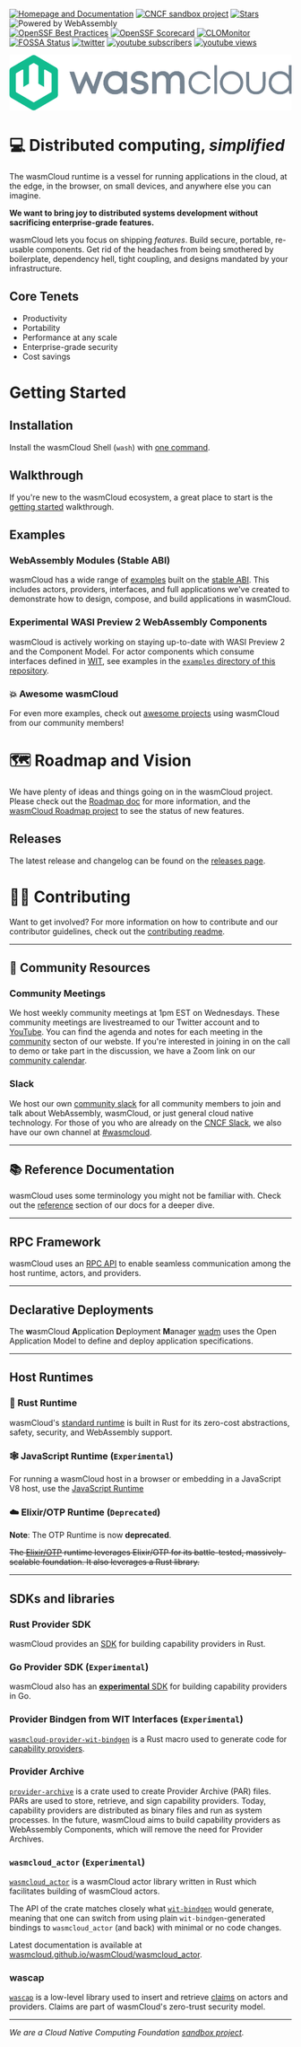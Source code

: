 [![Homepage and Documentation](https://img.shields.io/website?label=Homepage&url=https%3A%2F%2Fwasmcloud.com)](https://wasmcloud.com)
[![CNCF sandbox project](https://img.shields.io/website?label=CNCF%20Sandbox%20Project&url=https://landscape.cncf.io/?selected=wasm-cloud)](https://landscape.cncf.io/?selected=wasm-cloud)
[![Stars](https://img.shields.io/github/stars/wasmcloud?color=gold&label=wasmCloud%20Org%20Stars)](https://github.com/wasmcloud/)
![Powered by WebAssembly](https://img.shields.io/badge/powered%20by-WebAssembly-orange.svg)<br />
[![OpenSSF Best Practices](https://bestpractices.coreinfrastructure.org/projects/6363/badge)](https://bestpractices.coreinfrastructure.org/projects/6363)
[![OpenSSF Scorecard](https://api.securityscorecards.dev/projects/github.com/wasmcloud/wasmcloud/badge)](https://securityscorecards.dev/viewer/?uri=github.com/wasmcloud/wasmcloud)
[![CLOMonitor](https://img.shields.io/endpoint?url=https://clomonitor.io/api/projects/cncf/wasm-cloud/badge)](https://clomonitor.io/projects/cncf/wasm-cloud)
[![FOSSA Status](https://app.fossa.com/api/projects/custom%2B40030%2Fgit%40github.com%3AwasmCloud%2FwasmCloud.git.svg?type=small)](https://app.fossa.com/projects/custom%2B40030%2Fgit%40github.com%3AwasmCloud%2FwasmCloud.git?ref=badge_small)
[![twitter](https://img.shields.io/twitter/follow/wasmcloud?style=social)](https://twitter.com/wasmcloud)
[![youtube subscribers](https://img.shields.io/youtube/channel/subscribers/UCmZVIWGxkudizD1Z1and5JA?style=social)](https://youtube.com/wasmcloud)
[![youtube views](https://img.shields.io/youtube/channel/views/UCmZVIWGxkudizD1Z1and5JA?style=social)](https://youtube.com/wasmcloud)

![wasmCloud logo](https://raw.githubusercontent.com/wasmCloud/branding/main/02.Horizontal%20Version/Pixel/PNG/Wasmcloud.Logo-Hrztl_Color.png)

# 💻 Distributed computing, _simplified_

The wasmCloud runtime is a vessel for running applications in the cloud, at the edge, in the browser, on small devices, and anywhere else you can imagine.

**We want to bring joy to distributed systems development without sacrificing enterprise-grade features.**

wasmCloud lets you focus on shipping _features_. Build secure, portable, re-usable components. Get rid of the headaches from being smothered by boilerplate, dependency hell, tight coupling, and designs mandated by your infrastructure.

## Core Tenets

- Productivity
- Portability
- Performance at any scale
- Enterprise-grade security
- Cost savings

# Getting Started

## Installation

Install the wasmCloud Shell (`wash`) with [one command](https://wasmcloud.com/docs/installation).

## Walkthrough

If you're new to the wasmCloud ecosystem, a great place to start is the [getting started](https://wasmcloud.com/docs/getting-started/) walkthrough.

## Examples

### WebAssembly Modules (Stable ABI)

wasmCloud has a wide range of [examples](https://github.com/wasmCloud/examples/) built on the [stable ABI](https://wasmcloud.com/docs/hosts/abis/wasmbus/). This includes actors, providers, interfaces, and full applications we've created to demonstrate how to design, compose, and build applications in wasmCloud.

### **Experimental** WASI Preview 2 WebAssembly Components

wasmCloud is actively working on staying up-to-date with WASI Preview 2 and the Component Model. For actor components which consume interfaces defined in [WIT](https://github.com/WebAssembly/component-model/blob/main/design/mvp/WIT.md), see examples in the [`examples` directory of this repository](./examples).

### 💥 Awesome wasmCloud

For even more examples, check out [awesome projects](./awesome-wasmcloud) using wasmCloud from our community members!

# 🗺️ Roadmap and Vision

We have plenty of ideas and things going on in the wasmCloud project. Please check out the [Roadmap doc](https://wasmcloud.com/docs/roadmap) for more information, and the [wasmCloud Roadmap project](https://github.com/orgs/wasmCloud/projects/7/views/3) to see the status of new features.

## Releases

The latest release and changelog can be found on the [releases page](https://github.com/wasmCloud/wasmCloud/releases).

# 🧑‍💻 Contributing

Want to get involved? For more information on how to contribute and our contributor guidelines, check out the [contributing readme](./CONTRIBUTING.md).

---

## 🌇 Community Resources

### Community Meetings

We host weekly community meetings at 1pm EST on Wednesdays. These community meetings are livestreamed to our Twitter account and to [YouTube](https://www.youtube.com/@wasmCloud/streams). You can find the agenda and notes for each meeting in the [community](https://wasmcloud.com/community) secton of our webste. If you're interested in joining in on the call to demo or take part in the discussion, we have a Zoom link on our [community calendar](https://calendar.google.com/calendar/u/0/embed?src=c_6cm5hud8evuns4pe5ggu3h9qrs@group.calendar.google.com).

### Slack

We host our own [community slack](https://slack.wasmcloud.com) for all community members to join and talk about WebAssembly, wasmCloud, or just general cloud native technology. For those of you who are already on the [CNCF Slack](https://cloud-native.slack.com/), we also have our own channel at [#wasmcloud](https://cloud-native.slack.com/archives/C027YTXEYFL).

---

## 📚 Reference Documentation

wasmCloud uses some terminology you might not be familiar with. Check out the [reference](https://wasmcloud.com/docs/category/reference) section of our docs for a deeper dive.

---

## RPC Framework

wasmCloud uses an [RPC API](https://wasmcloud.com/docs/hosts/lattice-protocols/rpc) to enable seamless communication among the host runtime, actors, and providers.

---

## Declarative Deployments

The **w**asmCloud **A**pplication **D**eployment **M**anager [wadm](https://github.com/wasmCloud/wadm) uses the Open Application Model to define and deploy application specifications.

---

## Host Runtimes

### 🦀 Rust Runtime

wasmCloud's [standard runtime](./crates/runtime) is built in Rust for its zero-cost abstractions, safety, security, and WebAssembly support.

### 🕸 JavaScript Runtime (`Experimental`)

For running a wasmCloud host in a browser or embedding in a JavaScript V8 host, use the [JavaScript Runtime](https://github.com/wasmCloud/wasmcloud-js)

### ☁️ Elixir/OTP Runtime (`Deprecated`)

**Note**: The OTP Runtime is now **deprecated**.

~~The [Elixir/OTP](https://github.com/wasmCloud/wasmcloud-otp) runtime leverages Elixir/OTP for its battle-tested, massively-scalable foundation. It also leverages a Rust library.~~

---

## SDKs and libraries

### Rust Provider SDK

wasmCloud provides an [SDK](./crates/provider-sdk) for building capability providers in Rust.

### Go Provider SDK (`Experimental`)

wasmCloud also has an [**experimental** SDK](https://github.com/wasmCloud/provider-sdk-go) for building capability providers in Go.

### Provider Bindgen from WIT Interfaces (`Experimental`)

[`wasmcloud-provider-wit-bindgen`](./crates/provider-wit-bindgen) is a Rust macro used to generate code for [capability providers](./crates/providers).

### Provider Archive

[`provider-archive`](./crates/provider-archive) is a crate used to create Provider Archive (PAR) files. PARs are used to store, retrieve, and sign capability providers. Today, capability providers are distributed as binary files and run as system processes. In the future, wasmCloud aims to build capability providers as WebAssembly Components, which will remove the need for Provider Archives.

### `wasmcloud_actor` (`Experimental`)

[`wasmcloud_actor`](./crates/actor) is a wasmCloud actor library written in Rust which facilitates building of wasmCloud actors.

The API of the crate matches closely what [`wit-bindgen`](https://github.com/bytecodealliance/wit-bindgen) would generate, meaning that one can switch from using plain `wit-bindgen`-generated bindings to `wasmcloud_actor` (and back) with minimal or no code changes.

Latest documentation is available at [wasmcloud.github.io/wasmCloud/wasmcloud_actor](https://wasmcloud.github.io/wasmCloud/wasmcloud_actor/).

### wascap

[`wascap`](./crates/wascap) is a low-level library used to insert and retrieve [claims](https://wasmcloud.com/docs/hosts/security#claims) on actors and providers. Claims are part of wasmCloud's zero-trust security model.

---

_We are a Cloud Native Computing Foundation [sandbox project](https://www.cncf.io/sandbox-projects/)._
